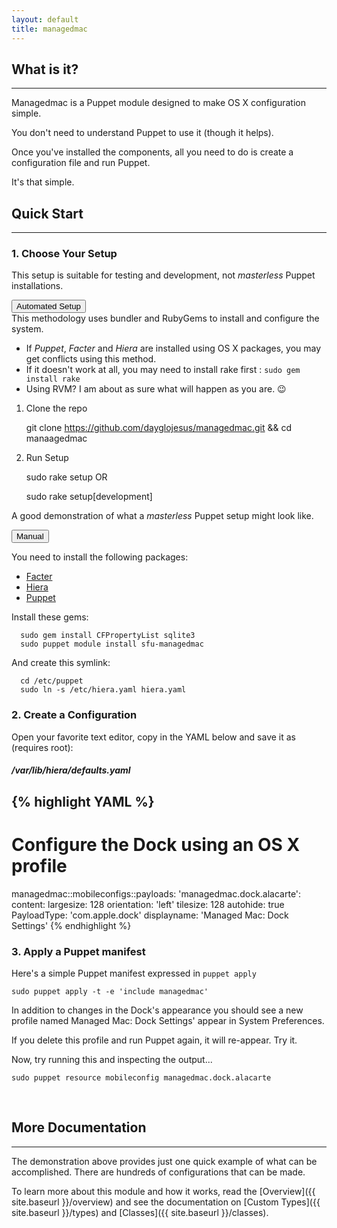 ```yaml
---
layout: default
title: managedmac
---
```

## What is it?
---
Managedmac is a Puppet module designed to make OS X configuration simple.

You don't need to understand Puppet to use it (though it helps).

Once you've installed the components, all you need to do is create a configuration file and run Puppet.

It's that simple.

<a id="quickstart"></a>
## Quick Start
---
### 1. Choose Your Setup

This setup is suitable for testing and development, not _masterless_ Puppet installations.

<button type="button" class="btn btn-success btn-custom" data-toggle="collapse" data-target="#super-quick">
  Automated Setup
</button>
<div id="super-quick" class="collapse">
  <div class="alert  alert-danger" role="alert">
    <span class="glyphicon glyphicon-exclamation-sign" aria-hidden="true"></span>
  This methodology uses bundler and RubyGems to install and configure the system.

  * If _Puppet_, _Facter_ and _Hiera_ are installed using OS X packages, you may get conflicts using this method.
  * If it doesn't work at all, you may need to install rake first : `sudo gem install rake`
  * Using RVM? I am about as sure what will happen as you are. :wink:
</div>

  1. Clone the repo

        git clone https://github.com/dayglojesus/managedmac.git && cd manaagedmac

  2. Run Setup

        sudo rake setup
OR

        sudo rake setup[development]

</div>

A good demonstration of what a _masterless_ Puppet setup might look like.

<button type="button" class="btn btn-info btn-custom" data-toggle="collapse" data-target="#manual-install">
  Manual
</button>
<div id="manual-install" class="collapse">

  You need to install the following packages:

  * [Facter](https://downloads.puppetlabs.com/mac/)
  * [Hiera](https://downloads.puppetlabs.com/mac/)
  * [Puppet](https://downloads.puppetlabs.com/mac/)

Install these gems:

      sudo gem install CFPropertyList sqlite3
      sudo puppet module install sfu-managedmac

And create this symlink:

      cd /etc/puppet
      sudo ln -s /etc/hiera.yaml hiera.yaml

</div>


### 2. Create a Configuration

Open your favorite text editor, copy in the YAML below and save it as (requires root):

##### /var/lib/hiera/defaults.yaml

{% highlight YAML %}
---
# Configure the Dock using an OS X profile
managedmac::mobileconfigs::payloads:
  'managedmac.dock.alacarte':
    content:
      largesize: 128
      orientation: 'left'
      tilesize: 128
      autohide: true
      PayloadType: 'com.apple.dock'
    displayname: 'Managed Mac: Dock Settings'
{% endhighlight %}

### 3. Apply a Puppet manifest

Here's a simple Puppet manifest expressed in `puppet apply`

    sudo puppet apply -t -e 'include managedmac'

In addition to changes in the Dock's appearance you should see a new profile named Managed Mac: Dock Settings' appear in System Preferences.

If you delete this profile and run Puppet again, it will re-appear. Try it.

Now, try running this and inspecting the output...

    sudo puppet resource mobileconfig managedmac.dock.alacarte

<br>

## More Documentation
---
The demonstration above provides just one quick example of what can be accomplished. There are hundreds of configurations that can be made.

To learn more about this module and how it works, read the [Overview]({{ site.baseurl }}/overview) and see the documentation on [Custom Types]({{ site.baseurl }}/types) and [Classes]({{ site.baseurl }}/classes).

